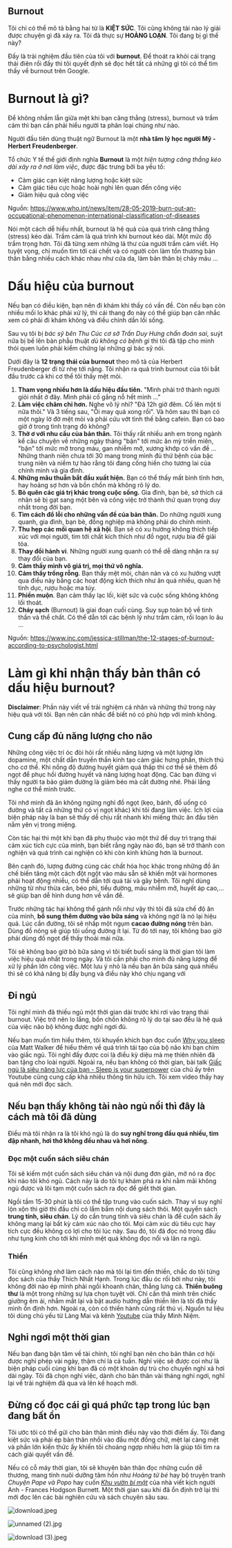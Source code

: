 ## Burnout

Tôi chỉ có thể mô tả bằng hai từ là **KIỆT SỨC**. Tôi cũng không tài nào lý giải được chuyện gì đã xảy ra. Tôi đã thực sự **HOẢNG LOẠN**. Tôi đang bị gì thế này? 

Đấy là trải nghiệm đầu tiên của tôi với **burnout**. Để thoát ra khỏi cái trạng thái điên rồi đấy thì tôi quyết định sẽ đọc hết tất cả những gì tôi có thể tìm thấy về burnout trên Google.

# Burnout là gì?

Để không nhầm lẫn giữa mệt khi bạn căng thẳng (stress), burnout và trầm cảm thì bạn cần phải hiểu người ta phân loại chúng như nào.

Người đầu tiên dùng thuật ngữ Burnout là một **nhà tâm lý học người Mỹ - Herbert Freudenberger**.

Tổ chức Y tế thế giới định nghĩa **Burnout** là một *hiện tượng căng thẳng kéo dài xảy ra ở nơi làm việc*, được đặc trưng bởi ba yếu tố:

- Cảm giác cạn kiệt năng lượng hoặc kiệt sức
- Cảm giác tiêu cực hoặc hoài nghi lên quan đến công việc
- Giảm hiệu quả công việc

Nguồn: https://www.who.int/news/item/28-05-2019-burn-out-an-occupational-phenomenon-international-classification-of-diseases

Nói một cách dễ hiểu nhất, burnout là hệ quả của quá trình căng thẳng (stress) kéo dài. Trầm cảm là quá trình khi burnout kéo dài. Một mức độ trầm trọng hơn. Tôi đã từng xem những lá thư của người trầm cảm viết. Họ tuyệt vọng, chỉ muốn tìm tới cái chết và có người còn làm tổn thương bản thân bằng nhiều cách khác nhau như cứa da, làm bản thân bị chảy máu ...
 
# Dấu hiệu của burnout

Nếu bạn có điều kiện, bạn nên đi khám khi thấy có vấn đề. Còn nếu bạn còn nhiều mối lo khác phải xử lý, thì cái thang đo này có thể giúp bạn cân nhắc xem có phải đi khám không và điều chỉnh dần lối sống. 

Sau vụ tôi bị *bác sỹ bên Thu Cúc cơ sở Trần Duy Hưng chẩn đoán sai*, suýt nữa bị bế lên bàn phẫu thuật *dù không có bệnh gì* thì tôi đã tập cho mình thói quen luôn phải kiểm chứng lại những gì bác sỹ nói.

Dưới đây là **12 trạng thái của burnout** theo mô tả của Herbert Freudenberger đi từ nhẹ tới nặng. Tôi nhận ra quá trình burnout của tôi bắt đầu trước cả khi cơ thể tôi thấy mệt mỏi.

1. **Tham vọng nhiều hơn là dấu hiệu đầu tiên.** "Mình phải trở thành người giỏi nhất ở đây. Mình phải cố gắng nỗ hết mình ..."
2. **Làm việc chăm chỉ hơn.** Nghe vô lý nhỉ? "Đã 12h giờ đêm. Cố lên một tí nữa thôi." Và 3 tiếng sau, "Ôi may quá xong rồi". Và hôm sau thì bạn có một ngày lờ đờ mệt mỏi và phải cứu vớt tình thế bằng cafein. Bạn có bao giờ ở trong tình trạng đó không?
3. **Thờ ơ với nhu cầu của bản thân.** Tôi thấy rất nhiều anh em trong ngành kể câu chuyện về những ngày tháng "bận" tới mức ăn mỳ triền miên, "bận" tới mức mỡ trong máu, gan nhiễm mỡ, xương khớp có vấn đề ... Những thanh niên chưa tới 30 mang trong mình đủ thứ bệnh của bậc trung niên và niềm tự hào rằng tôi đang cống hiến cho tương lai của chính mình và gia đình.
4. **Những mâu thuẫn bắt đầu xuất hiện.** Bạn có thể thấy mất bình tĩnh hơn, hay hoảng sợ hơn và bồn chồn mà không rõ lý do.
5. **Bỏ quên các giá trị khác trong cuộc sống.** Gia đình, bạn bè, sở thích cá nhân sẽ bị gạt sang một bên và công việc trở thành thứ quan trọng duy nhất trong đời bạn.
6. **Tìm cách đổ lỗi cho những vấn đề của bản thân.** Do những người xung quanh, gia đình, bạn bè, đồng nghiệp mà không phải do chính mình.
7. **Thu hẹp các mối quan hệ xã hội**. Bạn sẽ có xu hướng không thích tiếp xúc với mọi người, tim tới chất kích thích như đồ ngọt, rượu bia để giải tỏa.
8. **Thay đổi hành vi**. Những người xung quanh có thể dễ dàng nhận ra sự thay đổi của bạn.
9. **Cảm thấy mình vô giá trị, mọi thứ vô nghĩa.**
10. **Cảm thấy trống rỗng**. Bạn thấy mệt mỏi, chán nản và có xu hướng vượt qua điều này bằng các hoạt động kích thích như ăn quá nhiều, quan hệ tình dục, rượu hoặc ma túy.
11. **Phiền muộn**. Bạn cảm thấy lạc lối, kiệt sức và cuộc sống không không lối thoát.
12. **Cháy sạch** (Burnout) là giai đoạn cuối cùng. Suy sụp toàn bộ về tinh thần và thể chất. Có thể dẫn tới các bệnh lý như trầm cảm, rối loạn lo âu ...

Nguồn: https://www.inc.com/jessica-stillman/the-12-stages-of-burnout-according-to-psychologist.html

# Làm gì khi nhận thấy bản thân có dấu hiệu burnout?

**Disclaimer**: Phần này viết về trải nghiệm cá nhân và những thứ trong này hiệu quả với tôi. Bạn nên cân nhắc để biết nó có phù hợp với mình không.

## Cung cấp đủ năng lượng cho não

Những công việc trí óc đòi hỏi rất nhiều năng lượng và một lượng lớn dopamine, một chất dẫn truyền thần kinh tạo cảm giác hưng phấn, thích thú cho cơ thể. Khi nồng độ đường huyết giảm quá thấp thì cơ thể sẽ thèm đồ ngọt để phục hồi đường huyết và năng lượng hoạt động. Các bạn đừng vì thấy người ta bảo giảm đường là giảm béo mà cắt đường nhé. Phải lắng nghe cơ thể mình trước.

Tôi nhớ mình đã ăn không ngừng nghỉ đồ ngọt (kẹo, bánh, đồ uống có đường và tất cả những thứ có vị ngọt khác) khi tôi đang làm việc. Ích lợi của biện pháp này là bạn sẽ thấy dễ chịu rất nhanh khi miếng thức ăn đầu tiên nằm yên vị trong miệng.

Còn tác hại thì một khi bạn đã phụ thuộc vào một thứ để duy trì trạng thái cảm xúc tích cực của mình, bạn biết rằng ngày nào đó, bạn sẽ trở thành con nghiện và quá trình cai nghiện có khi còn kinh khủng hơn là burnout. 

Bên cạnh đó, lượng đường cùng các chất hóa học khác trong những đồ ăn chế biến tăng một cách đột ngột vào máu sẵn sẽ khiến một vài hormones phải hoạt động nhiều, có thể dẫn tới quá tải và gây bệnh. Tôi nghĩ dùng những từ như thừa cân, béo phì, tiểu đường, máu nhiễm mỡ, huyết áp cao,... sẽ giúp bạn dễ hình dung hơn về vấn đề.

Trước những tác hại không thể gánh nổi như vậy thì tôi đã sửa chế độ ăn của mình, **bổ sung thêm đường vào bữa sáng** và không ngờ là nó lại hiệu quả. Lúc cần đường, tôi sẽ nhấp một ngụm **cacao đường nóng** trên bàn. Dùng đồ nóng sẽ giúp tôi uống đường ít lại. Từ đó tới nay, tôi không bao giờ phải dùng đồ ngọt để thấy thoải mái nữa.

Tôi sẽ không bao giờ bỏ bữa sáng vì tôi biết buổi sáng là thời gian tôi làm việc hiệu quả nhất trong ngày. Và tôi cần phải cho mình đủ năng lượng để xử lý phần lớn công việc. Một lưu ý nhỏ là nếu bạn ăn bữa sáng quá nhiều thì sẽ có khả năng bị đầy bụng và điều này khó chịu ngang với 

## Đi ngủ

Tôi nghĩ mình đã thiếu ngủ một thời gian dài trước khi rơi vào trạng thái burnout. Việc trở nên lo lắng, bồn chồn không rõ lý do tại sao đều là hệ quả của việc não bộ không được nghỉ ngơi đủ.

Nếu bạn muốn tìm hiểu thêm, tôi khuyến khích bạn đọc cuốn [Why you sleep](https://www.goodreads.com/book/show/34466963-why-we-sleep) của Matt Walker để hiểu thêm về quá trình tái tạo của bộ não khi bạn chìm vào giấc ngủ. Tôi nghĩ đấy được coi là điều kỳ diệu mà mẹ thiên nhiên đã ban tặng cho loài người. Ngoài ra, nếu bạn không có thời gian, bài talk [Giấc ngủ là siêu năng lực của bạn - Sleep is your superpower](https://www.youtube.com/watch?v=5MuIMqhT8DM) của chú ấy trên Youtube cũng cung cấp khá nhiều thông tin hữu ích. Tôi xem video thấy hay quá nên mới đọc sách.

## Nếu bạn thấy không tài nào ngủ nổi thì đây là cách mà tôi đã dùng

Điều mà tôi nhận ra là tôi khó ngủ là do **suy nghĩ trong đầu quá nhiều, tim đập nhanh, hơi thở không đều nhau và hơi nông**. 

### Đọc một cuốn sách siêu chán

Tôi sẽ kiếm một cuốn sách siêu chán và nội dung đơn giản, mở nó ra đọc khi nào tôi khó ngủ. Cách này là do tôi tự khám phá ra khi nằm mãi không ngủ được và lôi tạm một cuốn sách ra đọc để giết thời gian. 

Ngồi tầm 15-30 phút là tôi có thể tập trung vào cuốn sách. Thay vì suy nghĩ lộn xộn thì giờ thì đầu chỉ có lẩm bẩm nội dung sách thôi. Một quyển sách **trung tính, siêu chán**. Lý do cần trung tính và siêu chán là để cuốn sách ấy không mang lại bất kỳ cảm xúc nào cho tôi. Mọi cảm xúc dù tiêu cực hay tích cực đều không có lợi cho tôi lúc này. Sau đó, tôi đã đọc nó trong đầu như tụng kinh cho tới khi mình mệt quá không đọc nổi và lăn ra ngủ.

### Thiền

Tôi cũng không nhớ làm cách nào mà tôi lại tìm đến thiền, chắc do tôi từng đọc sách của thầy Thích Nhất Hạnh. Trong lúc đầu óc rối bời như này, tôi không đời nào ép mình phải ngồi khoanh chân, thẳng lưng cả. **Thiền buông thư** là một trong những sự lựa chọn tuyệt vời. Chỉ cần thả mình trên chiếc giường êm ái, nhắm mắt lại và bật audio hướng dẫn thiền lên là tôi đã thấy mình ổn định hơn. Ngoài ra, còn có thiền hành cũng rất thú vị. Nguồn tư liệu tôi dùng chủ yếu từ Làng Mai và kênh [Youtube](https://www.youtube.com/channel/UComQ5oE9MzuGrjfA0DAdmBg) của thầy Minh Niệm.

## Nghỉ ngơi một thời gian

Nếu bạn đang bận tâm về tài chính, tôi nghĩ bạn nên cho bản thân cơ hội được nghỉ phép vài ngày, thậm chí là cả tuần. Nghỉ việc sẽ được coi như là biện pháp cuối cùng khi bạn đã có một khoản dự trù cho chuyến nghỉ xả hơi dài ngày. Tôi đã chọn nghỉ việc, dành cho bản thân vài tháng nghỉ ngơi, nghĩ lại về trải nghiệm đã qua và lên kế hoạch mới.

## Đừng cố đọc cái gì quá phức tạp trong lúc bạn đang bất ổn

Tôi ước tôi có thể gửi cho bản thân mình điều này vào thời điểm ấy. Tôi đang kiệt sức và phải ép bản thân nhồi vào đầu một đống chữ, mệt lại càng mệt và phần lớn kiến thức ấy khiến tôi choáng ngợp nhiều hơn là giúp tôi tìm ra cách giải quyết vấn đề. 

Nếu có cỗ máy thời gian, tôi sẽ khuyên bản thân đọc những cuốn dễ thương, mang tính nuôi dưỡng tâm hồn như *Hoàng tử bé* hay bộ truyện tranh *Chuyện Pape và Popo* hay cuốn *[Khu vườn bí mật](https://www.goodreads.com/vi/book/show/2998.The_Secret_Garden)* của nhà viết kịch người Anh - Frances Hodgson Burnett. Một thời gian sau khi đã ổn định trở lại thì mới đọc lên các bài nghiên cứu và sách chuyên sâu sau. 

![download.jpeg](https://cdn.hashnode.com/res/hashnode/image/upload/v1639681322661/EYSbbSYDv.jpeg)

![unnamed (2).jpg](https://cdn.hashnode.com/res/hashnode/image/upload/v1639681340899/lfcpEws0W.jpeg)

![download (3).jpeg](https://cdn.hashnode.com/res/hashnode/image/upload/v1639681408947/8iclgLIkp.jpeg)
